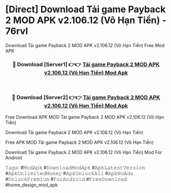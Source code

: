# [Direct] Download Tải game Payback 2 MOD APK v2.106.12 (Vô Hạn Tiền) - 76rvl
Download Tải game Payback 2 MOD APK v2.106.12 (Vô Hạn Tiền) Free Mod APK

<div align="center">
<h3>🔴 Download [Server1] 👉👉 <a href="https://apk-comot.site?title=Tải_game_Payback_2_MOD_APK_v2.106.12_(Vô_Hạn_Tiền)">Tải game Payback 2 MOD APK v2.106.12 (Vô Hạn Tiền) Mod Apk</a></h3><br>

<h3>🔴 Download [Server2] 👉👉 <a href="https://apk-comot.site?title=Tải_game_Payback_2_MOD_APK_v2.106.12_(Vô_Hạn_Tiền)">Tải game Payback 2 MOD APK v2.106.12 (Vô Hạn Tiền) Mod Apk</a></h3>
</div>


Free Download APK MOD Tải game Payback 2 MOD APK v2.106.12 (Vô Hạn Tiền)

Download Tải game Payback 2 MOD APK v2.106.12 (Vô Hạn Tiền) 

Free APK MOD Tải game Payback 2 MOD APK v2.106.12 (Vô Hạn Tiền) 

Download Tải game Payback 2 MOD APK v2.106.12 (Vô Hạn Tiền) Mod For Android

𝚃𝚊𝚐𝚜: #𝙼𝚘𝚍𝙰𝚙𝚔 #𝙳𝚘𝚠𝚗𝚕𝚘𝚊𝚍𝙼𝚘𝚍𝙰𝚙𝚔 #𝙰𝚙𝚔𝙻𝚊𝚝𝚎𝚜𝚝𝚅𝚎𝚛𝚜𝚒𝚘𝚗 #𝙰𝚙𝚔𝚄𝚗𝚕𝚒𝚖𝚒𝚝𝚎𝚍𝙼𝚘𝚗𝚎𝚢 #𝙰𝚙𝚔𝚄𝚗𝚕𝚘𝚌𝚔𝙰𝚕𝚕 #𝙰𝚙𝚔𝙽𝚘𝙰𝚍𝚜 #𝚄𝚗𝚕𝚘𝚌𝚔𝙿𝚛𝚎𝚖𝚒𝚞𝚖 #𝙵𝚘𝚛𝙰𝚗𝚍𝚛𝚘𝚒𝚍 #𝙵𝚛𝚎𝚎𝙳𝚘𝚠𝚗𝚕𝚘𝚊𝚍 #home_design_mod_apk